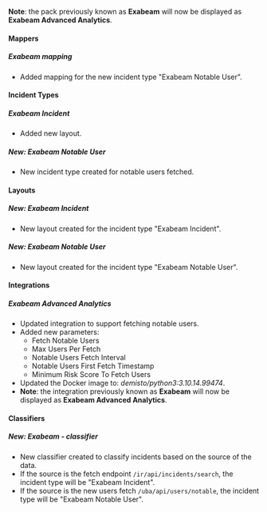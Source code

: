 **Note**: the pack previously known as **Exabeam** will now be displayed as **Exabeam Advanced Analytics**.

#### Mappers

##### Exabeam mapping

- Added mapping for the new incident type "Exabeam Notable User".


#### Incident Types

##### Exabeam Incident

- Added new layout.

##### New: Exabeam Notable User

- New incident type created for notable users fetched.


#### Layouts

##### New: Exabeam Incident

- New layout created for the incident type "Exabeam Incident".

##### New: Exabeam Notable User

- New layout created for the incident type "Exabeam Notable User".


#### Integrations

##### Exabeam Advanced Analytics

- Updated integration to support fetching notable users.
- Added new parameters:
  - Fetch Notable Users
  - Max Users Per Fetch
  - Notable Users Fetch Interval
  - Notable Users First Fetch Timestamp
  - Minimum Risk Score To Fetch Users
- Updated the Docker image to: *demisto/python3:3.10.14.99474*.
- **Note**: the integration previously known as **Exabeam** will now be displayed as **Exabeam Advanced Analytics**.


#### Classifiers

##### New: Exabeam - classifier

- New classifier created to classify incidents based on the source of the data.
- If the source is the fetch endpoint `/ir/api/incidents/search`, the incident type will be "Exabeam Incident".
- If the source is the new users fetch `/uba/api/users/notable`, the incident type will be "Exabeam Notable User".
